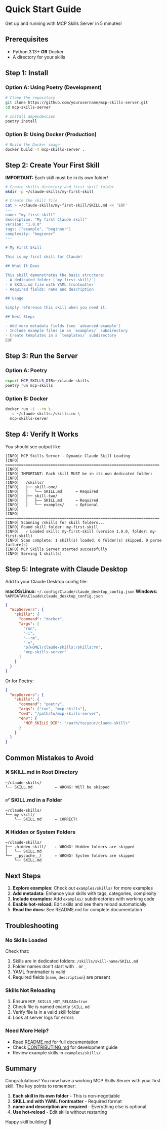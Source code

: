 # Quick Start Guide

Get up and running with MCP Skills Server in 5 minutes!

## Prerequisites

- Python 3.13+ **OR** Docker
- A directory for your skills

## Step 1: Install

### Option A: Using Poetry (Development)

```bash
# Clone the repository
git clone https://github.com/yourusername/mcp-skills-server.git
cd mcp-skills-server

# Install dependencies
poetry install
```

### Option B: Using Docker (Production)

```bash
# Build the Docker image
docker build -t mcp-skills-server .
```

## Step 2: Create Your First Skill

**IMPORTANT:** Each skill must be in its own folder!

```bash
# Create skills directory and first skill folder
mkdir -p ~/claude-skills/my-first-skill

# Create the skill file
cat > ~/claude-skills/my-first-skill/SKILL.md << 'EOF'
---
name: "my-first-skill"
description: "My first Claude skill"
version: "1.0.0"
tags: ["example", "beginner"]
complexity: "beginner"
---

# My First Skill

This is my first skill for Claude!

## What It Does

This skill demonstrates the basic structure:
- A dedicated folder (`my-first-skill/`)
- A SKILL.md file with YAML frontmatter
- Required fields: name and description

## Usage

Simply reference this skill when you need it.

## Next Steps

- Add more metadata fields (see `advanced-example`)
- Include example files in an `examples/` subdirectory
- Create templates in a `templates/` subdirectory
EOF
```

## Step 3: Run the Server

### Option A: Poetry

```bash
export MCP_SKILLS_DIR=~/claude-skills
poetry run mcp-skills
```

### Option B: Docker

```bash
docker run -i --rm \
  -v ~/claude-skills:/skills:ro \
  mcp-skills-server
```

## Step 4: Verify It Works

You should see output like:

```
[INFO] MCP Skills Server - Dynamic Claude Skill Loading
[INFO] ====================================================================
[INFO]
[INFO] IMPORTANT: Each skill MUST be in its own dedicated folder:
[INFO]
[INFO]   /skills/
[INFO]   ├── skill-one/
[INFO]   │   └── SKILL.md      ← Required
[INFO]   ├── skill-two/
[INFO]   │   ├── SKILL.md      ← Required
[INFO]   │   └── examples/     ← Optional
[INFO]
[INFO] ====================================================================
[INFO] Scanning /skills for skill folders...
[INFO] Found skill folder: my-first-skill
[INFO]   ✓ Loaded skill: my-first-skill (version 1.0.0, folder: my-first-skill)
[INFO] Scan complete: 1 skill(s) loaded, 0 folder(s) skipped, 0 parse failure(s)
[INFO] MCP Skills Server started successfully
[INFO] Serving 1 skill(s)
```

## Step 5: Integrate with Claude Desktop

Add to your Claude Desktop config file:

**macOS/Linux:** `~/.config/Claude/claude_desktop_config.json`
**Windows:** `%APPDATA%\Claude\claude_desktop_config.json`

```json
{
  "mcpServers": {
    "skills": {
      "command": "docker",
      "args": [
        "run",
        "-i",
        "--rm",
        "-v",
        "${HOME}/claude-skills:/skills:ro",
        "mcp-skills-server"
      ]
    }
  }
}
```

Or for Poetry:

```json
{
  "mcpServers": {
    "skills": {
      "command": "poetry",
      "args": ["run", "mcp-skills"],
      "cwd": "/path/to/mcp-skills-server",
      "env": {
        "MCP_SKILLS_DIR": "/path/to/your/claude-skills"
      }
    }
  }
}
```

## Common Mistakes to Avoid

### ❌ SKILL.md in Root Directory

```
~/claude-skills/
└── SKILL.md          ← WRONG! Will be skipped
```

### ✅ SKILL.md in a Folder

```
~/claude-skills/
└── my-skill/
    └── SKILL.md      ← CORRECT!
```

### ❌ Hidden or System Folders

```
~/claude-skills/
├── .hidden-skill/    ← WRONG! Hidden folders are skipped
│   └── SKILL.md
└── __pycache__/      ← WRONG! System folders are skipped
    └── SKILL.md
```

## Next Steps

1. **Explore examples:** Check out `examples/skills/` for more examples
2. **Add metadata:** Enhance your skills with tags, categories, complexity
3. **Include examples:** Add `examples/` subdirectories with working code
4. **Enable hot-reload:** Edit skills and see them reload automatically
5. **Read the docs:** See README.md for complete documentation

## Troubleshooting

### No Skills Loaded

Check that:
1. Skills are in dedicated folders: `/skills/skill-name/SKILL.md`
2. Folder names don't start with `.` or `_`
3. YAML frontmatter is valid
4. Required fields (`name`, `description`) are present

### Skills Not Reloading

1. Ensure `MCP_SKILLS_HOT_RELOAD=true`
2. Check file is named exactly `SKILL.md`
3. Verify file is in a valid skill folder
4. Look at server logs for errors

### Need More Help?

- Read [README.md](README.md) for full documentation
- Check [CONTRIBUTING.md](CONTRIBUTING.md) for development guide
- Review example skills in `examples/skills/`

## Summary

Congratulations! You now have a working MCP Skills Server with your first skill. The key points to remember:

1. **Each skill in its own folder** - This is non-negotiable
2. **SKILL.md with YAML frontmatter** - Required format
3. **name and description are required** - Everything else is optional
4. **Use hot-reload** - Edit skills without restarting

Happy skill building! 🎉

